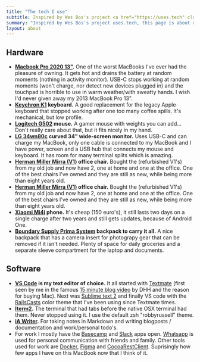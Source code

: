 ```yaml
---
title: "The tech I use"
subtitle: Inspired by Wes Bos's project <a href="https://uses.tech" class="c-bold-link">uses.tech</a>, here's a list with my (tech) stack.
summary: "Inspired by Wes Bos's project uses.tech, this page is about my (tech) stack."
layout: about
---
```


## Hardware

* **[Macbook Pro 2020 13"](https://www.apple.com/macbook-pro-13/).** One of the worst MacBooks I've ever had the pleasure of owning. It gets hot and drains the battery at random moments (nothing in activity monitor). USB-C stops working at random moments (won't charge, nor detect new devices plugged in) and the touchpad is horrible to use in warm weather/with sweatty hands. I wish I'd never given away my 2013 MacBook Pro 13".
* **[Keychron K1](https://www.keychron.com/products/keychron-k1-wireless-mechanical-keyboard) keyboard.** A good replacement for the legacy Apple keyboard that stopped working after one too many coffee spills. It's mechanical, but low profile.
* **[Logitech G502](https://www.logitechg.com/en-us/products/gaming-mice/g502-hero-gaming-mouse.html) mouse.** A gamer mouse with weights you can add... Don't really care about that, but it fits nicely in my hand.
* **[LG 34wn80c](https://www.lg.com/us/monitors/lg-34wn80c-b-ultrawide-monitor) curved 34" wide-screen monitor.** Uses USB-C and can charge my MacBook, only one cable is connected to my MacBook and I have power, screen and a USB hub that connects my mouse and keyboard. It has room for many terminal splits which is amazing.
* **[Herman Miller Mirra (V1)](https://www.hermanmiller.com/en_eur/products/seating/office-chairs/mirra-2-chairs/) office chair.** Bought the (refurbished V1's) from my old job and now have 2, one at home and one at the office. One of the best chairs I've owned and they are still as new, while being more than eight years old.
* **[Herman Miller Mirra (V1)](https://www.hermanmiller.com/en_eur/products/seating/office-chairs/mirra-2-chairs/) office chair.** Bought the (refurbished V1's) from my old job and now have 2, one at home and one at the office. One of the best chairs I've owned and they are still as new, while being more than eight years old.
* **[Xiaomi Mi4i](https://www.mi.com/in/mi4i/) phone.** It's cheap (150 euro's), it still lasts two days on a single charge after two years and still gets updates, because of Android One.
* **[Boundary Supply Prima System](https://www.boundarysupply.com/products/prima-system) backpack to carry it all.** A nice backpack that has a camera insert for photograpy gear that can be removed if it isn't needed. Plenty of space for daily groceries and a separate sleeve compartment for the laptop and documents.

## Software

* **[VS Code](https://code.visualstudio.com) is my text editor of choice.** It all started with [Textmate](https://macromates.com) (first seen by me in the famous [15 minute blog video](https://www.youtube.com/watch?v=Gzj723LkRJY&feature=youtu.be) by DHH and the reason for buying Mac). Next was [Sublime text 2](https://www.sublimetext.com/2) and finally VS code with the [RailsCasts](https://marketplace.visualstudio.com/items?itemName=PaulOlteanu.theme-railscasts) color theme that I've been using since Textmate times.
* **[Iterm2](https://iterm2.com).** The terminal that had tabs before the native OSX terminal had them. Never stopped using it. I use the default zsh "robbyrussell" theme.
* **[iA Writer](https://ia.net/writer).** For taking notes in Markdown and writing blogposts / documentation and work/personal todo's.
* For work I mostly have the [Basecamp](https://basecamp.com) and [Slack](https://slack.com/intl/en-nl/) apps open. [Whatsapp](https://www.whatsapp.com) is used for personal communication with friends and family. Other tools used for work are [Docker](https://www.docker.com), [Figma](https://www.figma.com) and [CocoaRestClient](https://mmattozzi.github.io/cocoa-rest-client/). Suprisingly how few apps I have on this MacBook now that I think of it.
